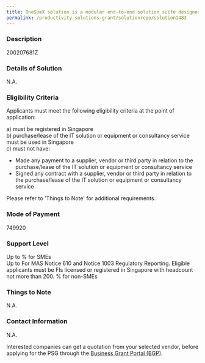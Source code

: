 ```yaml
---
title: OneSumX solution is a modular end-to-end solution suite designed on an integrated data layer to address the tactical and strategic needs of Finance, Risk management, and Compliance.
permalink: /productivity-solutions-grant/solutionrepo/solution1483
---
```


### Description

200207681Z

### Details of Solution

N.A.

### Eligibility Criteria

Applicants must meet the following eligibility criteria at the point of application:

a) must be registered in Singapore <br>
b) purchase/lease of the IT solution or equipment or consultancy service must be used in Singapore <br>
c) must not have:
- Made any payment to a supplier, vendor or third party in relation to the purchase/lease of the IT solution or equipment or consultancy service
- Signed any contract with a supplier, vendor or third party in relation to the purchase/lease of the IT solution or equipment or consultancy service

Please refer to 'Things to Note' for additional requirements.

### Mode of Payment
749920

### Support Level
Up to % for SMEs <br>
Up to For MAS Notice 610 and Notice 1003 Regulatory Reporting.
Eligible applicants must be FIs licensed or registered in Singapore with headcount not more than 200. % for non-SMEs

### Things to Note
N.A.

### Contact Information
N.A.

Interested companies can get a quotation from your selected vendor, before applying for the PSG through the <a target='_blank' rel='noopener' href='https://www.businessgrants.gov.sg/'>Business Grant Portal (BGP)</a>.
